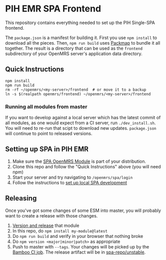 # PIH EMR SPA Frontend

This repository contains everything needed to set up the PIH Single-SPA
frontend.

The `package.json` is a manifest for building it. First you use `npm install`
to download all the pieces. Then, `npm run build` uses
[Packmap](https://github.com/openmrs/packmap) to bundle it all together.
The result is a directory that can be used as the `frontend` subdirectory
of your OpenMRS server's application data directory.

## Quick Instructions

```
npm install
npm run build
rm -rf ~/openmrs/<my-server>/frontend  # or move it to a backup
ln -s $(realpath openmrs/frontend) ~/openmrs/<my-server>/frontend
```

### Running all modules from master

If you want to develop against a local server which has the latest commit of all 
modules, as one would expect from a CI server, run `./dev_install.sh`. You will
need to re-run that scipt to download new updates. `package.json` will continue 
to point to released versions.

## Setting up SPA in PIH EMR

1. Make sure the [SPA OpenMRS Module](https://github.com/openmrs/openmrs-module-spa/)
  is part of your distribution.
1. Clone this repo and follow the "Quick Instructions" above (you will need npm)
1. Start your server and try navigating to `/openmrs/spa/login`
1. Follow the instructions to [set up local SPA development](https://wiki.openmrs.org/display/projects/Setup+local+development+environment+for+OpenMRS+SPA)

## Releasing

Once you've got some changes of some ESM into master, you will probably want to
create a release with those changes.

1. [Version and release](https://wiki.openmrs.org/display/projects/Versioning+and+Publishing+Packages) that module
1. In this repo, do `npm install my-module@latest`
1. Do `npm run build` and verify in your browser that nothing broke
1. Do `npm version <major|minor|patch>` as appropriate
1. Push to master with `--tags`. Your changes will be picked up by the
   [Bamboo CI job](http://bamboo.pih-emr.org:8085/browse/MIREBALAIS-MFE).
   The release artifact will be in [spa-repo/unstable](http://bamboo.pih-emr.org/spa-repo/unstable/).
